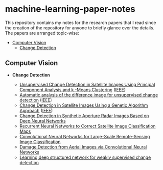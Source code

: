 # machine-learning-paper-notes
This repository contains my notes for the research papers that I read since the creation of the repository for anyone to briefly glance over the details. The papers are arranged topic-wise:

- [Computer Vision](#computer-vision)
  - [Change Detection](https://github.com/dalmia/machine-learning-paper-notes/tree/master/computer-vision/change-detection)

## Computer Vision

- **Change Detection**

  - [Unsupervised Change Detection in Satellite Images Using Principal Component Analysis and k -Means Clustering](https://github.com/dalmia/machine-learning-paper-notes/blob/master/computer-vision/change-detection/Unsupervised%20Change%20Detection%20in%20Satellite%20Using%20PCA%20%2B%20kmeans.md) ([IEEE](https://ieeexplore.ieee.org/abstract/document/5196726/))
  - [Automatic analysis of the difference image for unsupervised change detection](https://github.com/dalmia/machine-learning-paper-notes/blob/master/computer-vision/change-detection/Automatic%20analysis%20of%20the%20difference%20image%20for%20unsupervised%20change%20detection.md) ([IEEE](https://ieeexplore.ieee.org/document/843009/))
  - [Change Detection in Satellite Images Using a Genetic Algorithm Approach](https://github.com/dalmia/machine-learning-paper-notes/blob/master/computer-vision/change-detection/Change%20Detection%20in%20Satellite%20Images%20Using%20a%20Genetic%20Algorithm%20Approach.md) ([IEEE](https://ieeexplore.ieee.org/document/5395684/))
  - [Change Detection in Synthetic Aperture Radar Images Based on Deep Neural Networks]()
  - [Recurrent Neural Networks to Correct Satellite Image Classification Maps]()
  - [Convolutional Neural Networks for Large-Scale Remote-Sensing Image Classification]()
  - [Damage Detection from Aerial Images via Convolutional Neural Networks]()
  - [Learning deep structured network for weakly supervised change detection]()
